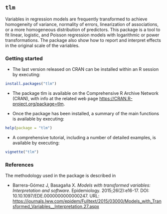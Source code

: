 
<!-- README.md is generated from README.Rmd. Please edit that file -->

## `tlm`

Variables in regression models are frequently transformed to achieve
homogeneity of variance, normality of errors, linearization of
associations, or a more homogeneous distribution of predictors. This
package is a tool to fit linear, logistic, and Poisson regression models
with logarithmic or power transformations. The package also show how to
report and interpret effects in the original scale of the variables.

### Getting started

- The last version released on CRAN can be installed within an R session
  by executing:

``` r
install.packages("tlm")
```

- The package tlm is available on the Comprehensive R Archive Network
  (CRAN), with info at the related web page
  <a href="https://CRAN.R-project.org/package=tlm" target="_blank">https://CRAN.R-project.org/package=tlm</a>.

- Once the package has been installed, a summary of the main functions
  is available by executing:

``` r
help(package = "tlm")
```

- A comprehensive tutorial, including a number of detailed examples, is
  available by executing:

``` r
vignette("tlm")
```

### References

The methodology used in the package is described in

- Barrera-Gómez J, Basagaña X. *Models with transformed variables:
  Interpretation and software*. Epidemiology. 2015;26(2):e16-17. DOI:
  10.10.1097/EDE.0000000000000247. URL:
  <https://journals.lww.com/epidem/Fulltext/2015/03000/Models_with_Transformed_Variables__Interpretation.27.aspx>
